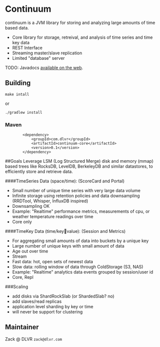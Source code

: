 # Continuum

continuum is a JVM library for storing and analyzing large amounts of time based data.

 - Core library for storage, retreival, and analysis of time series and time key data
 - REST Interface
 - Streaming master/slave replication
 - Limited "database" server

TODO: Javadocs [available on the web](http://url.com/to/docs).

## Building

    make intall
    
 or

    ./gradlew install

### Maven
```
		<dependency>
			<groupId>com.dlvr</groupId>
			<artifactId>continuum-core</artifactId>
			<version>0.1</version>
		</dependency>
```

##Goals
 Leverage LSM (Log Structured Merge) disk and memory (mmap) based trees like RocksDB, LevelDB, BerkeleyDB and similar datastores, to efficiently store and retrieve data.

####TimeSeries Data (space/time): (ScoreCard and Portal)
 - Small number of unique time series with very large data volume
 - Infinite storage using retention policies and data downsampling (RRDTool, Whisper, InfluxDB inspired)
 - Downsampling OK
 - Example: "Realtime" performance metrics, measurements of cpu, or weather temperature readings over time
 - Core only

####TimeKey Data (time/key:key:value): (Session and Metrics)
 - For aggregating small amounts of data into buckets by a unique key
 - Large number of unique keys with small amount of data
 - Age out over time
 - Stream 
  - Fast data: hot, open sets of newest data
  - Slow data: rolling window of data through ColdStorage (S3, NAS)
 - Example: "Realtime" analytics data events grouped by session/user id
 - Core, Repl

###Scaling
 - add disks via ShardRockSlab (or ShardedSlab? no)
 - add slaves/read replicas
 - application level sharding by key or time
 - will never be support for clustering


## Maintainer
 
Zack @ DLVR `zack@dlvr.com`
